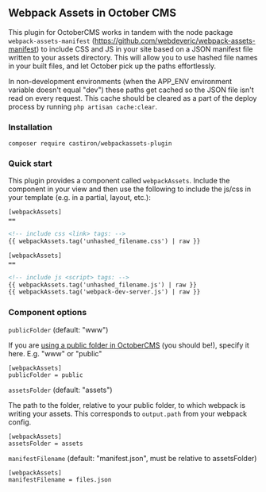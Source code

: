 ## Webpack Assets in October CMS

This plugin for OctoberCMS works in tandem with the node package `webpack-assets-manifest` 
(https://github.com/webdeveric/webpack-assets-manifest) to include CSS and JS
 in your site based on a JSON manifest file written to your assets directory. This will allow you to use hashed file
 names in your built files, and let October pick up the paths effortlessly.
 
 In non-development environments (when the APP_ENV environment variable doesn't equal "dev") these paths get cached 
 so the JSON file isn't read on every request. This cache should be cleared as a part of the deploy process by running
 `php artisan cache:clear`.
 
### Installation

```
composer require castiron/webpackassets-plugin
```

### Quick start

This plugin provides a component called `webpackAssets`. Include the component in your view and then use the following
 to include the js/css in your template (e.g. in a partial, layout, etc.):
 
```html
[webpackAssets]
==

<!-- include css <link> tags: -->
{{ webpackAssets.tag('unhashed_filename.css') | raw }}

```

```html
[webpackAssets]
==

<!-- include js <script> tags: -->
{{ webpackAssets.tag('unhashed_filename.js') | raw }}
{{ webpackAssets.tag('webpack-dev-server.js') | raw }}
```

### Component options
 
`publicFolder` (default: "www")


If you are [using a public folder in 
 OctoberCMS](https://octobercms.com/docs/setup/configuration#public-folder) (you should be!), specify it here. E.g.
 "www" or "public"

```
[webpackAssets]
publicFolder = public
```

`assetsFolder` (default: "assets")

The path to the folder, relative to your public folder, to which webpack is writing your assets. This
 corresponds to `output.path` from your webpack config.

```
[webpackAssets]
assetsFolder = assets
```

`manifestFilename` (default: "manifest.json", must be relative to assetsFolder)

```
[webpackAssets]
manifestFilename = files.json
```



